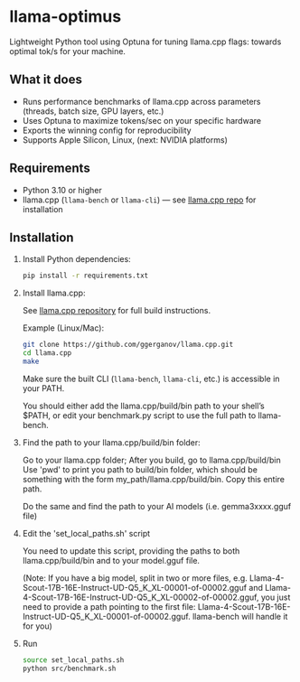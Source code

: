 # llama-optimus
Lightweight Python tool using Optuna for tuning llama.cpp flags: towards optimal tok/s for your machine.  


## What it does

* Runs performance benchmarks of llama.cpp across parameters (threads, batch size, GPU layers, etc.)
* Uses Optuna to maximize tokens/sec on your specific hardware
* Exports the winning config for reproducibility
* Supports Apple Silicon, Linux, (next: NVIDIA platforms)

  
## Requirements

- Python 3.10 or higher
- llama.cpp (`llama-bench` or `llama-cli`) — see [llama.cpp repo](https://github.com/ggerganov/llama.cpp) for installation

## Installation

1. Install Python dependencies:

    ```bash
    pip install -r requirements.txt
    ```

2. Install llama.cpp:

    See [llama.cpp repository](https://github.com/ggerganov/llama.cpp) for full build instructions.

    Example (Linux/Mac):

    ```bash
    git clone https://github.com/ggerganov/llama.cpp.git
    cd llama.cpp
    make
    ```

    Make sure the built CLI (`llama-bench`, `llama-cli`, etc.) is accessible in your PATH.

    You should either add the llama.cpp/build/bin path to your shell’s $PATH, or edit your benchmark.py script to use the full path to llama-bench.

3. Find the path to your llama.cpp/build/bin folder:

    Go to your llama.cpp folder; After you build, go to llama.cpp/build/bin 
    Use 'pwd' to print you path to build/bin folder, which should be something with the form
    my_path/llama.cpp/build/bin. Copy this entire path.

    Do the same and find the path to your AI models (i.e. gemma3xxxx.gguf file)

4. Edit the 'set_local_paths.sh' script 

    You need to update this script, providing the paths to both llama.cpp/build/bin 
    and to your model.gguf file. 

    (Note: If you have a big model, split in two or more files, e.g. Llama-4-Scout-17B-16E-Instruct-UD-Q5_K_XL-00001-of-00002.gguf and Llama-4-Scout-17B-16E-Instruct-UD-Q5_K_XL-00002-of-00002.gguf, 
    you just need to provide a path pointing to 
    the first file: Llama-4-Scout-17B-16E-Instruct-UD-Q5_K_XL-00001-of-00002.gguf. 
    llama-bench will handle it for you)

5. Run
    ```bash
    source set_local_paths.sh
    python src/benchmark.sh
    ``` 
 

